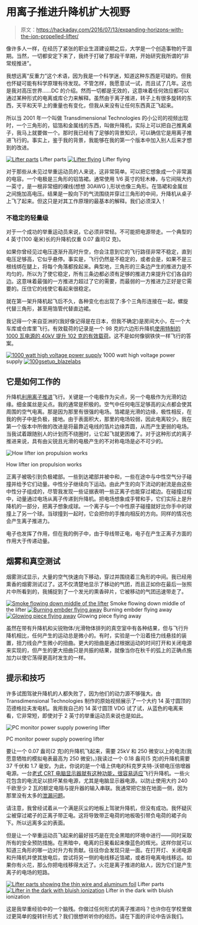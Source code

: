 # 用离子推进升降机扩大视野

> 原文：<https://hackaday.com/2016/07/13/expanding-horizons-with-the-ion-propelled-lifter/>

像许多人一样，在经历了紧张的职业生涯建设期之后，大学是一个创造事物的干涸期。当然，一切都安定下来了，我终于打破了那段干旱期，开始研究我所谓的“非常规推进”。

我想远离“反重力”这个术语，因为我是一个科学迷，知道这种东西是可疑的。但我也怀疑可能有科学原理有待发现。不管怎样，我愿意试一试，而且试了几年。这也是我对高压世界……DC 的介绍。然而一切都是无效的，这意味着任何效应都可以通过某种形式的电离或库仑力来解释。虽然由于离子推进，转子上有很多旋转的东西，天平和天平上的重量也有变化，但我从来没有让任何东西真正飞起来。

所以当 2001 年一个叫做 Transdimensional Technologies 的小公司的视频出现时，一个三角形的，铝箔和金属线的东西，叫做升降机，实际上可以把自己推离桌子，我马上就要做一个。那时我已经有了足够的背景知识，可以确信它是用离子推进飞行的。事实上，鉴于我的背景，我能够在我的第一个版本中加入别人后来才想到的改进。

 [![Lifter parts](img/434ee67d6e6f75b4be56005f60d656ee.png "Lifter parts")](https://hackaday.com/2016/07/13/expanding-horizons-with-the-ion-propelled-lifter/lifter_flying_closeup_side_view_an/) Lifter parts [![Lifter flying](img/39352a93ad89b9c9feb13aff3392fb4b.png "Lifter flying")](https://hackaday.com/2016/07/13/expanding-horizons-with-the-ion-propelled-lifter/lifter_flying/) Lifter flying

对于那些从未见过举重运动员的人来说，这非常简单。可以把它想象成一个非常漏的电容。一个电极是三角形的铝箔裙。通常使用 1/6 英寸的轻木棒，与它间隔大约一英寸，是一根非常细的裸线(想想 30AWG ),形状也像三角形。在箔裙和金属丝之间施加高电压。结果是一股向下的气流围绕并穿过三角形的中间，升降机从桌子上飞了起来。但这只是对其工作原理的最基本的解释。我们必须深入！

### 不稳定的轻量级

对于一个成功的举重运动员来说，它必须非常轻。不可能把电源带走。一个典型的 4 英寸(100 毫米)长的升降机仅重 0.07 盎司(2 克)。

如果你曾经见过电压逐渐升高时升空，你会注意到它的飞行路径非常不稳定，直到电压足够高，它似乎悬停。事实是，飞行仍然是不稳定的，或者会是，如果不是三根线绑在腿上，将每个角落都拴起来。典型地，三角形的三条边产生的推进力是不均匀的，所以为了使它稳定，所有三条边都必须有足够的推进力来提升它们各自的边。这意味着最强的一方推进力超过了它的需要，而最弱的一方推进力正好是它需要的。压住它的线使它看起来很稳定。

就在第一架升降机起飞后不久，各种变化也出现了:多个三角形连接在一起，螺旋代替三角形，甚至用箔管代替直边裙。

我记得一个来自亚洲的(我好像记得是在日本，但我不确定)是房间大小，在一个大车库或仓库里飞行。有效载荷的记录是一个 98 克的六边形升降机[使用特制的 1000 瓦电源的 40kV 提升 102 克的有效载荷](http://blazelabs.com/l-c-hexspiral.asp)。这不是如何像钢铁侠一样飞行的答案。

 [![1000 watt high voltage power supply](img/941d7f03d2b9935a4657e968cf5989ea.png "1000 watt high voltage power supply")](https://hackaday.com/2016/07/13/expanding-horizons-with-the-ion-propelled-lifter/spiralhexv3_blaze_labs/) 1000 watt high voltage power supply [![100gsetup_blazelabs](img/f2066b4ab945de250e763173811fb47e.png "100gsetup_blazelabs")](https://hackaday.com/2016/07/13/expanding-horizons-with-the-ion-propelled-lifter/100gsetup_blazelabs/) 

## 它是如何工作的

升降机[利用离子推进](http://rspa.royalsocietypublishing.org/content/469/2154/20120623.abstract)飞行。关键是一个电极作为尖点，另一个电极作为光滑的边缘。细金属丝是尖点。我的通常是积极的。空气中任何电压足够高的尖点都会使其周围的空气电离。那是因为那里有很强的电场。箔裙是光滑的边缘，极性相反，在我的例子中是负极，接地。由于表面积大，那里的电场较弱，因此电离较少。我在第一个版本中所做的改进是将最靠近电线的箔片边缘弄圆，从而产生更弱的电场。当我试着跟随别人的计划而不绕圈时，让它起飞就更困难了。对于这种形式的离子推进来说，具有由尖锐且光滑的电极产生的不对称电场是必不可少的。

![How lifter ion propulsion works](img/a364ab81b00724aaff71418eb38d0094.png)

How lifter ion propulsion works

正离子被吸引到负极裙部。一些到达裙部并被中和，一些在途中与中性空气分子碰撞并给予它们动量。中性分子继续向下运动。由此产生的向下流动的射流是由这些中性分子组成的，尽管我发现一些证据表明一些正离子也能穿过裙边。在碰撞过程中，动量通过电场从离子传递到升降机。把电场想象成手臂和手，它们实际上是升降机的一部分，把离子想象成球。一个离子与一个中性原子碰撞就好比你手中的球撞上了另一个球。当球撞到一起时，它会把你的手推向相反的方向。同样的情况也会产生离子推进力。

电子也发挥了作用，但在我的例子中，由于导线带正电，电子在产生正离子方面的作用大于传递动量。

## 烟雾和真空测试

烟雾测试显示，大量的空气快速向下移动，穿过并围绕着三角形的中间。我已经用熏香的烟雾测试过了。这不仅清楚地显示了移动的气团，而且正如你在最后一张照片中所看到的，我捕捉到了一个发光的熏香碎片，它被移动的气团迅速带走了。

 [![Smoke flowing down middle of the lifter](img/83dd902b48ab8bbc5c4de93cdf0449b4.png "Smoke flowing down middle of the lifter")](https://hackaday.com/2016/07/13/expanding-horizons-with-the-ion-propelled-lifter/lifter_smoke_test_center_smoke_1/) Smoke flowing down middle of the lifter [![Burning embder flying away](img/792a22011c50ebb95367349d6a225209.png "Burning embder flying away")](https://hackaday.com/2016/07/13/expanding-horizons-with-the-ion-propelled-lifter/lifter_smoke_test_side_smoke/) Burning embder flying away [![Glowing piece flying away](img/f724bdf1f62da6e94f08dc46ae4d269a.png "Glowing piece flying away")](https://hackaday.com/2016/07/13/expanding-horizons-with-the-ion-propelled-lifter/lifter_flying_ember_03/) Glowing piece flying away

虽然在带有升降机和尖锐物体/光滑物体排列的真空室中有各种结果，但与飞行升降机相比，任何产生的运动总是微小的。有时，实验是一个沿着扭力线悬挂的装置，扭力线会产生微小的扭曲。更大的扭曲是通过根据运动的时间打开和关闭电源来实现的，但产生的更大扭曲只是共振的结果，就像当你在秋千的弧上的正确点施加力以使它荡得更高时发生的一样。

## 提示和技巧

许多试图驾驶升降机的人都失败了，因为他们的动力源不够强大。由 Transdimensional Technologies 制作的原始视频展示了一个大约 14 英寸圆顶的范德格拉夫发电机。我用我自己的 14 英寸圆顶 VDG 试了试，从蓝色的电离来看，它非常短，即使对于 2 英寸的举重运动员来说也是如此。

![PC monitor power supply powering lifter](img/9b07da673a69f46cd7e5cbce6061d96c.png)

PC monitor power supply powering lifter

要让一个 0.07 盎司(2 克)的升降机飞起来，需要 25kV 和 250 微安以上的电流(我愿意牺牲的模拟电表最高为 250 微安)。)我读过一个 0.18 盎司(5 克)的升降机需要 37 千伏和 1.7 毫安。为此，你说的是一个墙上供电的科克罗夫特-沃顿电压倍增器电源。一台[老式 CRT 电脑显示器就有这种功能，很容易适应](http://hackaday.com/2014/06/14/repurpose-an-old-crt-computer-monitor-as-a-high-voltage-science-project-power-supply/)飞行升降机。一些火花包含的电流足以损坏某些电源，尤其是电脑显示器电源。以防止使用大约 240 千欧至少 2 瓦的额定电阻与提升器的输入串联。我通常把它放在地面一侧，因为那里没有太多的[泄漏问题](http://hackaday.com/2016/06/15/wrangling-high-voltage/)。

请注意，我曾经试着从一个满是灰尘的地板上驾驶升降机，但没有成功。我怀疑灰尘被穿过裙子的正离子带正电。这将导致带正电荷的地板吸引带负电荷的裙子向下。所以远离多尘的表面。

但是让一个举重运动员飞起来的最好技巧是在完全黑暗的环境中进行——同时采取所有的安全预防措施。在黑暗中，电离的日冕看起来像蓝色的辉光。这样你就可以知道三角形的哪一边对升力有贡献。往往你会发现只是一面。在打开灯、关闭电源和升降机并使其放电后，尝试将另一侧的电线移近箔裙，或者将电离电线移远。如果你有火花，那么你把电线移得太近了。火花是离子推进的敌人，因为它们是产生离子的电场的短路。

 [![Lifter parts showing the thin wire and aluminum foil](img/7770a61dd7513d722ab44702bef8e7fe.png "Lifter parts")](https://hackaday.com/2016/06/08/high-voltage-please-but-dont-forget-the-current/lifter_light_an/) Lifter parts [![Lifter in the dark with bluish ionization](img/675c3d47fceab5319dfc5c53807ef2e4.png "Lifter in the dark with bluish ionization")](https://hackaday.com/2016/06/08/high-voltage-please-but-dont-forget-the-current/lifter_dark_an-2/) Lifter in the dark with bluish ionization

这是我举重经验中的一个脑残。你做过任何形式的离子推进吗？也许你在学校里做过更简单的旋转针形式？我们很想听听你的经历。请在下面的评论中告诉我们。